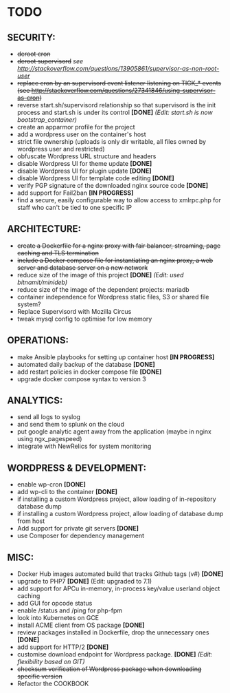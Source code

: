 # TODO

## SECURITY:

* ~~deroot cron~~
* ~~deroot supervisord~~ _see http://stackoverflow.com/questions/13905861/supervisor-as-non-root-user_
* ~~replace cron by an supervisord event listener listening on TICK_* events (see http://stackoverflow.com/questions/27341846/using-supervisor-as-cron)~~
* reverse start.sh/supervisord relationship so that supervisord is the init process and start.sh is under its control **[DONE]** _(Edit: start.sh is now bootstrap_container)_
* create an apparmor profile for the project
* add a wordpress user on the container's host
* strict file ownership (uploads is only dir writable, all files owned by wordpress user and restricted)
* obfuscate Wordpress URL structure and headers
* disable Wordpress UI for theme update **[DONE]**
* disable Wordpress UI for plugin update **[DONE]**
* disable Wordpress UI for template code editing **[DONE]**
* verify PGP signature of the downloaded nginx source code **[DONE]**
* add support for Fail2ban **[IN PROGRESS]**
* find a secure, easily configurable way to allow access to xmlrpc.php for staff who can't be tied to one specific IP

## ARCHITECTURE:

* ~~create a Dockerfile for a nginx proxy with fair balancer, streaming, page caching and TLS termination~~
* ~~include a Docker compose file for instantiating an nginx proxy,  a web server and database server on a new network~~
* reduce size of the image of this project **[DONE]** _(Edit: used bitnamit/minideb)_
* reduce size of the image of the dependent projects: mariadb
* container independence for Wordpress static files, S3 or shared file system?
* Replace Supervisord with Mozilla Circus
* tweak mysql config to optimise for low memory

## OPERATIONS:

* make Ansible playbooks for setting up container host **[IN PROGRESS]**
* automated daily backup of the database **[DONE]**
* add restart policies in docker compose file **[DONE]**
* upgrade docker compose syntax to version 3

## ANALYTICS:

* send all logs to syslog
* and send them to splunk on the cloud
* put google analytic agent away from the application (maybe in nginx using ngx_pagespeed)
* integrate with NewRelics for system monitoring

## WORDPRESS & DEVELOPMENT:
* enable wp-cron **[DONE]**
* add wp-cli to the container **[DONE]**
* if installing a custom Wordpress project, allow loading of in-repository database dump
* if installing a custom Wordpress project, allow loading of database dump from host
* Add support for private git servers **[DONE]**
* use Composer for dependency management

## MISC:

* Docker Hub images automated build that tracks Github tags (v#) **[DONE]**
* upgrade to PHP7 **[DONE]** (Edit: upgraded to 7.1)
* add support for APCu in-memory, in-process key/value userland object caching
* add GUI for opcode status
* enable /status and /ping for php-fpm
* look into Kubernetes on GCE
* install ACME client from OS package **[DONE]**
* review packages installed in Dockerfile, drop the unnecessary ones **[DONE]**
* add support for HTTP/2 **[DONE]**
* customise download endpoint for Wordpress package. **[DONE]** _(Edit: flexibility based on GIT)_
* ~~checksum verification of Wordpress package when downloading specific version~~
* Refactor the COOKBOOK
